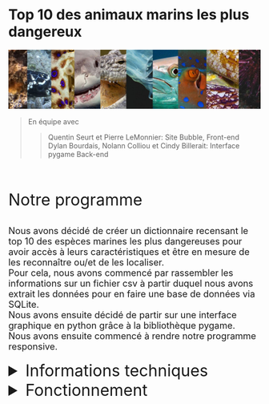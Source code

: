 # Top 10 des animaux marins les plus dangereux
![Des animaux marins](assets/bandeau.jpg) <br>
> En équipe avec
>> Quentin Seurt et Pierre LeMonnier: Site Bubble, Front-end <br>
>> Dylan Bourdais, Nolann Colliou et Cindy Billerait: Interface pygame Back-end <br>
<br>

<p style="font-size:xx-large">Notre programme</p>
<p style="font-size:large">
    Nous avons décidé de créer un dictionnaire recensant le top 10 des espèces marines les plus dangereuses pour avoir accès à leurs caractéristiques et être en mesure de les reconnaître ou/et de les localiser.
    <br>
    Pour cela, nous avons commencé par rassembler les informations sur un fichier csv à partir duquel nous avons extrait les données pour en faire une base de données via SQLite.
    <br> 
    Nous avons ensuite décidé de partir sur une interface graphique en python grâce à la bibliothèque pygame.
    <br>
    Nous avons ensuite commencé à rendre notre programme responsive.
    <br>
</p>
<details style="font-size:medium">
<summary style="font-size: xx-large">Informations techniques</summary> 
<div style="font-size:large">
  Bibliothèques principales utilisées : 
  <ul>
      <li>Pygame</li>
      <li>Time</li>
      <li>SQLite3</li>
  </ul>
  Bibliothèque secondaire utilisée :
  <ul>
      <li>PyAutoGui</li>
  </ul>
  Nous avons eu besoin de créer différentes classes : Bouton, Recherche (input)
  <br>
  <br>
  <summary>Points à améliorer : </summary>
  <ul>
      <li>Animations des boutons quand ils sont survolés</li>
      <li>Finir le responsive</li>
      <li>Affichage plus dynamique</li>
  </ul>
</div>
</details>
<details style="font-size:medium">
<summary style="font-size:xx-large">Fonctionnement</summary>
<ol type="I" style="font-size:large">
  <li>
    Pour chercher une espèce animale
    <ol>
        <li>Entrer un animal parmi la liste donnée, dans la barre de recherche</li>
        <li>Appuyer sur le bouton valider</li>
    </ol>
  </li>
  <li>
    Pour consulter directement le dictionnaire
    <ol>
        <li>Cliquer sur le bouton Dictionnaire</li>
    </ol>
  </li>
  <li>
    Pour naviguer sdans le dictionnaire
    <ol>
        <li>
        Appuyer sur les flèches droite/gauche de votre clavier
        <br>
        Ou cliquer sur les bords droit/gauche de la page
        </li>
        <li>Appuyer sur la grande flèche retour pour revenir en arrière</li>
        <li>Appuyer sur la croix ou echap pour fermer le dictionnaire</li>
    </ol>
  </li>
</ol>


</details>
